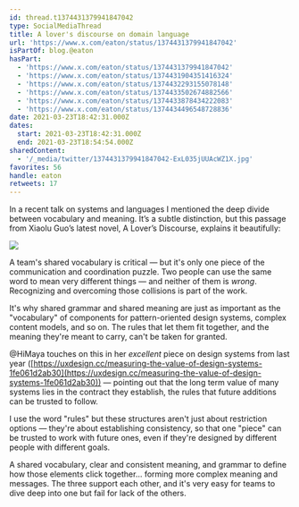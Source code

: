 ```yaml
---
id: thread.t1374431379941847042
type: SocialMediaThread
title: A lover's discourse on domain language
url: 'https://www.x.com/eaton/status/1374431379941847042'
isPartOf: blog.@eaton
hasPart:
  - 'https://www.x.com/eaton/status/1374431379941847042'
  - 'https://www.x.com/eaton/status/1374431904351416324'
  - 'https://www.x.com/eaton/status/1374432293155078148'
  - 'https://www.x.com/eaton/status/1374433502674882566'
  - 'https://www.x.com/eaton/status/1374433878434222083'
  - 'https://www.x.com/eaton/status/1374434496548728836'
date: 2021-03-23T18:42:31.000Z
dates:
  start: 2021-03-23T18:42:31.000Z
  end: 2021-03-23T18:54:54.000Z
sharedContent:
  - '/_media/twitter/1374431379941847042-ExL035jUUAcWZ1X.jpg'
favorites: 56
handle: eaton
retweets: 17
---
```

In a recent talk on systems and languages I mentioned the deep divide between vocabulary and meaning. It’s a subtle distinction, but this passage from Xiaolu Guo’s latest novel, A Lover’s Discourse, explains it beautifully:

![](/_media/twitter/1374431379941847042-ExL035jUUAcWZ1X.jpg)

A team's shared vocabulary is critical — but it's only one piece of the communication and coordination puzzle. Two people can use the same word to mean very different things — and neither of them is *wrong*. Recognizing and overcoming those collisions is part of the work.

It's why shared grammar and shared meaning are just as important as the "vocabulary" of components for pattern-oriented design systems, complex content models, and so on. The rules that let them fit together, and the meaning they're meant to carry, can't be taken for granted.

@HiMaya touches on this in her *excellent* piece on design systems from last year ([https://uxdesign.cc/measuring-the-value-of-design-systems-1fe061d2ab30](https://uxdesign.cc/measuring-the-value-of-design-systems-1fe061d2ab30)) — pointing out that the long term value of many systems lies in the contract they establish, the rules that future additions can be trusted to follow.

I use the word "rules" but these structures aren't just about restriction options — they're about establishing consistency, so that one "piece" can be trusted to work with future ones, even if they're designed by different people with different goals.

A shared vocabulary, clear and consistent meaning, and grammar to define how those elements click together… forming more complex meaning and messages. The three support each other, and it's very easy for teams to dive deep into one but fail for lack of the others.
